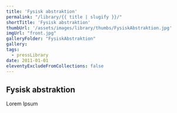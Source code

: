 ```yaml
---
title: 'Fysisk abstraktion'
permalink: "/library/{{ title | slugify }}/"
shortTitle: 'Fysisk abstraktion'
thumbUrl: '/assets/images/library/thumbs/FysiskAbstraktion.jpg'
imgUrl: "front.jpg"
galleryFolder: "FysiskAbstraktion"
gallery:
tags:
  - pressLibrary
date: 2011-01-01
eleventyExcludeFromCollections: false
---
```



<h2>Fysisk abstraktion</h2>
<p>Lorem Ipsum</p>